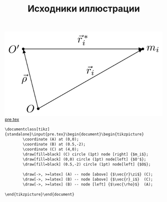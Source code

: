 ﻿---
title: "Исходники иллюстрации"
type: "notpost"
---
<a class="imag2" href="/cook/gallery/tikzpicture_3d9746d60402a478c68b1bde07c10f5d.tex"><img src="/cook/gallery/tikzpicture_3d9746d60402a478c68b1bde07c10f5d.pdf.jpg" alt=""></a>
<a href="/cook/gallery/pre">pre.tex</a>
<pre><code class="language-latex">\documentclass[tikz]{standalone}\input{pre.tex}\begin{document}\begin{tikzpicture}
		\coordinate (A) at (0,0);
		\coordinate (B) at (0.5,-2);
		\coordinate (C) at (4,0);
		\draw[fill=black] (C) circle (1pt) node [right] {$m_i$};
		\draw[fill=black] (0,0) circle (1pt) node[left] {$O'$}; 
		\draw[fill=black] (0.5,-2) circle (1pt) node[left] {$O$}; 

		\draw[->, >=latex] (A) -- node [above] {$\vec{r}\zi$} (C);
		\draw[->, >=latex] (B) -- node [above] {$\vec{r}_i$}  (C);
		\draw[->, >=latex] (B) -- node [left] {$\vec{\rho}$}  (A);
	
\end{tikzpicture}\end{document}</code></pre>